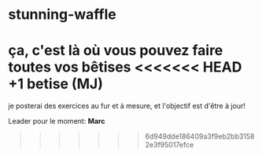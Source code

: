 # stunning-waffle
ça, c'est là où vous pouvez faire toutes vos bêtises 
<<<<<<< HEAD
+1 betise (MJ)
=======
je posterai des exercices au fur et à mesure, et l'objectif est d'être à jour!

Leader pour le moment: **Marc**
>>>>>>> 6d949dde186409a3f9eb2bb31582e3f95017efce
